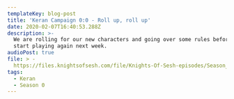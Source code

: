 ```yaml
---
templateKey: blog-post
title: 'Keran Campaign 0:0 - Roll up, roll up'
date: 2020-02-07T16:40:53.288Z
description: >-
  We are rolling for our new characters and going over some rules before we
  start playing again next week.
audioPost: true
file: > -
  https://files.knightsofsesh.com/file/Knights-Of-Sesh-episodes/Season_0/Keran-0.mp3
tags:
  - Keran
  - Season 0
---
```


